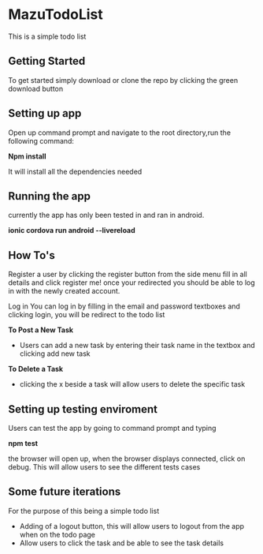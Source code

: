 <h1>MazuTodoList</h1>

<p>This is a simple todo list</p>

<h2>Getting Started</h2>

To get started simply download or clone the repo by clicking the green download button

<h2>Setting up app</h2>

Open up command prompt and navigate to the root directory,run the following command:

<strong>Npm install</strong>

It will install all the dependencies needed

<h2>Running the app</h2>
currently the app has only been tested in and ran in android.

<strong>ionic cordova run android --livereload</strong>

<h2>How To's</h2>

Register a user by clicking the register button from the side menu
fill in all details and click register me! once your redirected you should be able to log in with the newly created account.

Log in
You can log in by filling in the email and password textboxes and clicking login, you will be redirect to the todo list

<strong>To Post a New Task</strong><br >
<ul>
  <li>Users can add a new task by entering their task name in the textbox and clicking add new task</li>
</ul>
<strong>To Delete a Task</strong>
<ul><li>clicking the x beside a task will allow users to delete the specific task</li></ul>

<h2>Setting up testing enviroment</h2>
Users can test the app by going to command prompt and typing

<strong>npm test</strong>
<p>the browser will open up, when the browser displays connected, click on debug. This will allow users to see the different tests cases</p>

<h2>Some future iterations</h2>
<p>For the purpose of this being a simple todo list</p>
<ul>
  <li>Adding of a logout button, this will allow users to logout from the app when on the todo page</li>
  <li>Allow users to click the task and be able to see the task details</li>
</ul>
